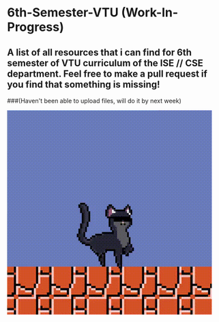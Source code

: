 # 6th-Semester-VTU (Work-In-Progress)

## A list of all resources that i can find for 6th semester of VTU curriculum of the ISE // CSE department. Feel free to make a pull request if you find that something is missing!

###(Haven't been able to upload files, will do it by next week)


![](cat.gif)
